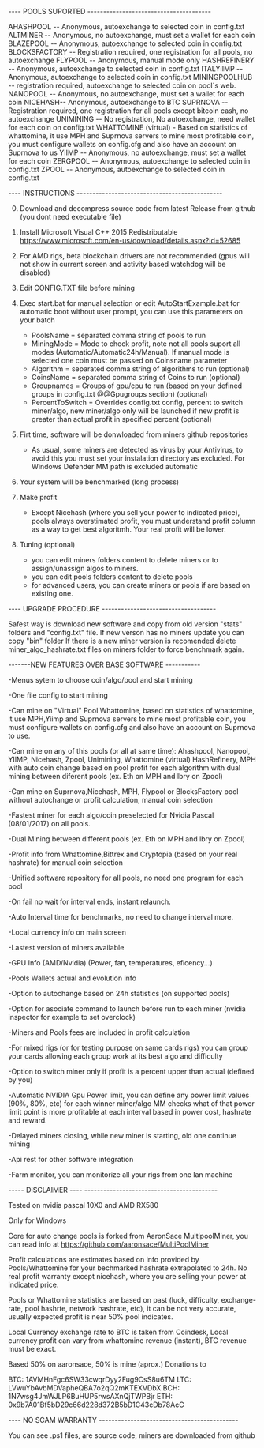 ﻿---- POOLS SUPORTED ---------------------------------------

AHASHPOOL -- Anonymous, autoexchange to selected coin in config.txt
ALTMINER -- Anonymous, no autoexchange, must set a wallet for each coin
BLAZEPOOL -- Anonymous, autoexchange to selected coin in config.txt
BLOCKSFACTORY -- Registration required, one registration for all pools, no autoexchange
FLYPOOL -- Anonymous, manual mode only
HASHREFINERY -- Anonymous, autoexchange to selected coin in config.txt
ITALYIIMP -- Anonymous, autoexchange to selected coin in config.txt
MININGPOOLHUB -- registration required, autoexchange to selected coin on pool´s web.
NANOPOOL -- Anonymous, no autoexchange, must set a wallet for each coin
NICEHASH-- Anonymous, autoexchange to BTC
SUPRNOVA -- Registration required, one registration for all pools except bitcoin cash, no autoexchange
UNIMINING -- No registration, No autoexchange, need wallet for each coin on config.txt
WHATTOMINE (virtual) - Based on statistics of whattomine, it use MPH and Suprnova servers to mine most profitable coin, you must configure wallets on config.cfg and also have an account on Suprnova to us
YIIMP -- Anonymous, no autoexchange, must set a wallet for each coin
ZERGPOOL -- Anonymous, autoexchange to selected coin in config.txt
ZPOOL -- Anonymous, autoexchange to selected coin in config.txt


---- INSTRUCTIONS ----------------------------------------------

0. Download and decompress source code from latest Release from github (you dont need executable file)

1. Install Microsoft Visual C++ 2015 Redistributable https://www.microsoft.com/en-us/download/details.aspx?id=52685

2. For AMD rigs, beta blockchain drivers are not recommended (gpus will not show in current screen and activity based watchdog will be disabled)

3. Edit CONFIG.TXT file before mining

4. Exec start.bat for manual selection or edit AutoStartExample.bat for automatic boot without user prompt, you can use this parameters on your batch
    - PoolsName = separated comma string of pools to run 
	- MiningMode = Mode to check profit, note not all pools suport all modes (Automatic/Automatic24h/Manual). If manual mode is selected one coin must be passed on Coinsname parameter
	- Algorithm = separated comma string of algorithms to run (optional)
    - CoinsName = separated comma string of Coins to run (optional)
    - Groupnames = Groups of gpu/cpu to run (based on your defined groups in config.txt @@Gpugroups section) (optional)
	- PercentToSwitch = Overrides config.txt config, percent to switch miner/algo, new miner/algo only will be launched if new profit is greater than actual profit in specified percent (optional)
 

5. Firt time, software will be donwloaded from miners github repositories
	- As usual, some miners are detected as virus by your Antivirus, to avoid this you must set your instalation directory as excluded. For Windows Defender MM path is excluded automatic

6. Your system will be benchmarked (long process)
 
7. Make profit
	- Except Nicehash (where you sell your power to indicated price), pools always overstimated profit, you must understand profit column as a way to get best algoritmh. Your real profit will be lower.

9. Tuning (optional)
	- you can edit miners folders content to delete miners or to assign/unassign algos to miners. 
	- you can edit pools folders content to delete pools
	- for advanced users, you can create miners or pools if are based on existing one.



---- UPGRADE PROCEDURE ------------------------------------

Safest way is download new software and copy from old version "stats" folders and "config.txt" file.
If new verson has no miners update you can copy "bin" folder
If there is a new miner version is recomended delete miner_algo_hashrate.txt files on miners folder to force benchmark again.


-------NEW FEATURES OVER BASE SOFTWARE -----------

-Menus sytem to choose coin/algo/pool and start mining

-One file config to start mining

-Can mine on "Virtual" Pool Whattomine, based on statistics of whattomine, it use MPH,Yiimp and Suprnova servers to mine most profitable coin, you must configure wallets on config.cfg and also have an account on Suprnova to use. 

-Can mine on any of this pools (or all at same time): Ahashpool, Nanopool, YIIMP, Nicehash, Zpool, Unimining, Whattomine (virtual) HashRefinery, MPH with auto coin change based on pool profit for each algorithm with dual mining between diferent pools (ex. Eth on MPH and lbry on Zpool)

-Can mine on Suprnova,Nicehash, MPH, Flypool or BlocksFactory pool without autochange or profit calculation, manual coin selection

-Fastest miner for each algo/coin preselected for Nvidia Pascal (08/01/2017) on all pools.

-Dual Mining between different pools (ex. Eth on MPH and lbry on Zpool)

-Profit info from Whattomine,Bittrex and Cryptopia (based on your real hashrate) for manual coin selection

-Unified software repository for all pools, no need one program for each pool

-On fail no wait for interval ends, instant relaunch.

-Auto Interval time for benchmarks, no need to change interval more.

-Local currency info on main screen

-Lastest version of miners available

-GPU Info (AMD/Nvidia) (Power, fan, temperatures, eficency...)

-Pools Wallets actual and evolution info
 
-Option to autochange based on 24h statistics (on supported pools)

-Option for asociate command to launch before run to each miner (nvidia inspector for example to set overclock)

-Miners and Pools fees are included in profit calculation

-For mixed rigs (or for testing purpose on same cards rigs) you can group your cards allowing each group work at its best algo and difficulty

-Option to switch miner only if profit is a percent upper than actual (defined by you)

-Automatic NVIDIA Gpu Power limit, you can define any power limit values (90%, 80%, etc) for each winner miner/algo MM checks what of that power limit point is more profitable at each interval based in power cost, hashrate and reward.

-Delayed miners closing, while new miner is starting, old one continue mining

-Api rest for other software integration

-Farm monitor, you can monitorize all your rigs from one lan machine

----- DISCLAIMER ---- ------------------------------------------

Tested on nvidia pascal 10X0 and AMD RX580

Only for Windows

Core for auto change pools is forked from AaronSace MultipoolMiner, you can read info at https://github.com/aaronsace/MultiPoolMiner

Profit calculations are estimates based on info provided by Pools/Whattomine for your bechmarked hashrate extrapolated to 24h. No real profit warranty except nicehash, where you are selling your power at indicated price.

Pools or Whattomine statistics are based on past (luck, difficulty, exchange-rate, pool hashrte, network hashrate, etc), it can be not very accurate, usually expected profit is near 50% pool indicates.

Local Currency exchange rate to BTC is taken from Coindesk, Local currency profit can vary from whattomine revenue (instant), BTC revenue must be exact.


Based 50% on aaronsace, 50% is mine (aprox.) Donations to

BTC: 1AVMHnFgc6SW33cwqrDyy2Fug9CsS8u6TM
LTC: LVwuYbAvbMDVapheQBA7o2qQ2mKTEXVDbX
BCH: 1N7wsg4JmWJLP6BuHUP5rwsAXnQjTWPBjr
ETH: 0x9b7A01Bf5bD29c66d228d372B5bD1C43cDb78AcC




---- NO SCAM WARRANTY --------------------------------------------

You can see .ps1 files, are source code, miners are downloaded from github


